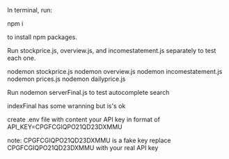 In terminal, run:

npm i

to install npm packages.

Run stockprice.js, overview.js, and incomestatement.js separately to test each one.

nodemon stockprice.js
nodemon overview.js
nodemon incomestatement.js
nodemon prices.js
nodemon dailyprice.js

Run 
nodemon serverFinal.js
to test autocomplete search

indexFinal has some wranning but is's ok

create .env file with content your API key 
in format of 
API_KEY=CPGFCGIQPO21QD23DXMMU

note: 
CPGFCGIQPO21QD23DXMMU is a fake key
replace CPGFCGIQPO21QD23DXMMU with your real API key

